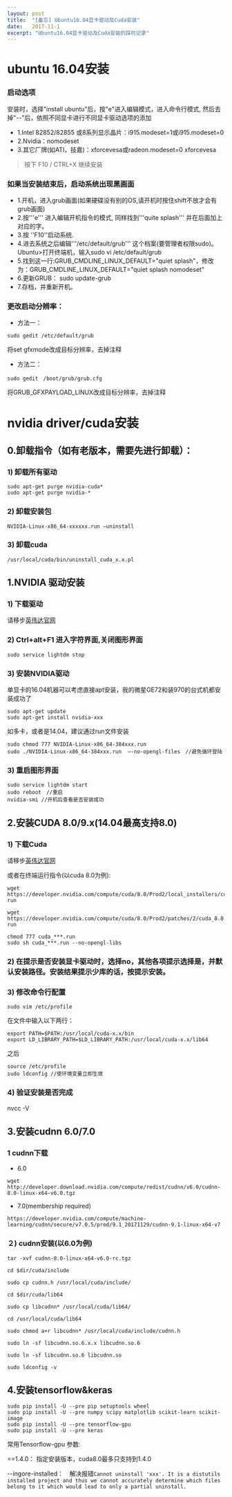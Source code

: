 ```yaml
---
layout: post
title:  "[备忘] Ubuntu16.04显卡驱动及Cuda安装"
date:   2017-11-1
excerpt: "Ubuntu16.04显卡驱动及Cuda安装的踩坑记录"
---
```


# ubuntu 16.04安装

### 启动选项

安装时，选择"install ubuntu"后，按"e"进入编辑模式，进入命令行模式, 然后去掉"--"后，依照不同显卡进行不同显卡驱动选项的添加

- 1.Intel 82852/82855 或8系列显示晶片：i915.modeset=1或i915.modeset=0
- 2.Nvidia：nomodeset
- 3.其它厂牌(如ATI，技嘉)：xforcevesa或radeon.modeset=0 xforcevesa

> 按下 F10 / CTRL+X 继续安装

### 如果当安装结束后，启动系统出现黑画面

- 1.开机，进入grub画面(如果硬碟没有别的OS,请开机时按住shift不放才会有grub画面)
- 2.按'''e''' 进入编辑开机指令的模式, 同样找到'''quite splash''' 并在后面加上对应的字。
- 3.按 ''F10''启动系统.
- 4.进去系统之后编辑'''/etc/default/grub''' 这个档案(要管理者权限sudo)。Ubuntu>打开终端机，输入sudo vi /etc/default/grub
- 5.找到这一行:GRUB_CMDLINE_LINUX_DEFAULT="quiet splash"，修改为：GRUB_CMDLINE_LINUX_DEFAULT="quiet splash nomodeset"
- 6.更新GRUB： sudo update-grub
- 7.存档，并重新开机。

### 更改启动分辨率：

- 方法一：
```
sudo gedit /etc/default/grub
```
将set gfxmode改成目标分辨率，去掉注释

- 方法二：
```
sudo gedit　/boot/grub/grub.cfg
```
将GRUB_GFXPAYLOAD_LINUX改成目标分辨率，去掉注释

# nvidia driver/cuda安装

## 0.卸载指令（如有老版本，需要先进行卸载）：

### 1) 卸载所有驱动

```
sudo apt-get purge nvidia-cuda*
sudo apt-get purge nvidia-*
```

### 2) 卸载安装包

```
NVIDIA-Linux-x86_64-xxxxxx.run —uninstall
```

### 3) 卸载cuda

```
/usr/local/cuda/bin/uninstall_cuda_x.x.pl
```

## 1.NVIDIA 驱动安装

### 1) 下载驱动

请移步[英伟达官网](https://www.nvidia.com/Download/index.aspx)

### 2) Ctrl+alt+F1 进入字符界面,关闭图形界面
```
sudo service lightdm stop
```

### 3) 安装NVIDIA驱动

单显卡的16.04机器可以考虑直接apt安装，我的微星GE72和装970的台式机都安装成功了

```
sudo apt-get update
sudo apt-get install nvidia-xxx
```

如多卡，或者是14.04，建议通过run文件安装

```
sudo chmod 777 NVIDIA-Linux-x86_64-384xxx.run
sudo ./NVIDIA-Linux-x86_64-384xxx.run  –-no-opengl-files　//避免循环登陆
```

### 3) 重启图形界面
```
sudo service lightdm start
sudo reboot　//重启 
nvidia-smi //开机后查看是否安装成功
```

## 2.安装CUDA 8.0/9.x(14.04最高支持8.0)

### 1) 下载Cuda

请移步[英伟达官网](https://www.nvidia.com/Download/index.aspx)

或者在终端运行指令(以cuda 8.0为例):

```
wget https://developer.nvidia.com/compute/cuda/8.0/Prod2/local_installers/cuda_8.0.61_375.26_linux-run

wget https://developer.nvidia.com/compute/cuda/8.0/Prod2/patches/2/cuda_8.0.61.2_linux-run

chmod 777 cuda_***.run
sudo sh cuda_***.run --no-opengl-libs
```

### 2) 在提示是否安装显卡驱动时，选择no，其他各项提示选择是，并默认安装路径。安装结果提示少库的话，按提示安装。

### 3) 修改命令行配置

```sudo vim /etc/profile```

在文件中输入以下两行：

```
export PATH=$PATH:/usr/local/cuda-x.x/bin
export LD_LIBRARY_PATH=$LD_LIBRARY_PATH:/usr/local/cuda-x.x/lib64
```

之后

```
source /etc/profile
sudo ldconfig //使环境变量立即生效
```

### 4) 验证安装是否完成

nvcc -V

## 3.安装cudnn 6.0/7.0

### 1 cudnn下载 

- 6.0
```
wget http://developer.download.nvidia.com/compute/redist/cudnn/v6.0/cudnn-8.0-linux-x64-v6.0.tgz
```
- 7.0(membership required)
```
https://developer.nvidia.com/compute/machine-learning/cudnn/secure/v7.0.5/prod/9.1_20171129/cudnn-9.1-linux-x64-v7
```

### ２) cudnn安装(以6.0为例)

```
tar -xvf cudnn-8.0-linux-x64-v6.0-rc.tgz

cd $dir/cuda/include 

sudo cp cudnn.h /usr/local/cuda/include/

cd $dir/cuda/lib64

sudo cp libcudnn* /usr/local/cuda/lib64/

cd /usr/local/cuda/lib64

sudo chmod a+r libcudnn* /usr/local/cuda/include/cudnn.h

sudo ln -sf libcudnn.so.6.x.x libcudnn.so.6

sudo ln -sf libcudnn.so.6 libcudnn.so

sudo ldconfig -v
```

## 4.安装tensorflow&keras

```
sudo pip install -U --pre pip setuptools wheel
sudo pip install -U --pre numpy scipy matplotlib scikit-learn scikit-image
sudo pip install -U --pre tensorflow-gpu 
sudo pip install -U --pre keras
```

常用Tensorflow-gpu 参数:

==1.4.0： 指定安装版本，cuda8.0最多只支持到1.4.0

--ingore-installed：　解决报错``Cannot uninstall 'xxx'. It is a distutils installed project and thus we cannot accurately determine which files belong to it which would lead to only a partial uninstall.``